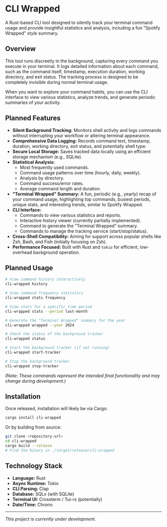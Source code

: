 # CLI Wrapped

A Rust-based CLI tool designed to silently track your terminal command usage and provide insightful statistics and analysis, including a fun "Spotify Wrapped" style summary.

## Overview

This tool runs discreetly in the background, capturing every command you execute in your terminal. It logs detailed information about each command, such as the command itself, timestamp, execution duration, working directory, and exit status. The tracking process is designed to be completely invisible during normal terminal usage.

When you want to explore your command habits, you can use the CLI interface to view various statistics, analyze trends, and generate periodic summaries of your activity.

## Planned Features

*   **Silent Background Tracking:** Monitors shell activity and logs commands without interrupting your workflow or altering terminal appearance.
*   **Comprehensive Data Logging:** Records command text, timestamp, duration, working directory, exit status, and potentially shell type.
*   **Secure Local Storage:** Saves tracked data locally using an efficient storage mechanism (e.g., SQLite).
*   **Statistical Analysis:**
    *   Most frequently used commands.
    *   Command usage patterns over time (hourly, daily, weekly).
    *   Analysis by directory.
    *   Command success/error rates.
    *   Average command length and duration.
*   **"Terminal Wrapped" Summary:** A fun, periodic (e.g., yearly) recap of your command usage, highlighting top commands, busiest periods, unique stats, and interesting trends, similar to Spotify Wrapped.
*   **CLI Interface:**
    *   Commands to view various statistics and reports.
    *   Interactive history viewer (currently partially implemented).
    *   Command to generate the "Terminal Wrapped" summary.
    *   Commands to manage the tracking service (start/stop/status).
*   **Cross-Shell Compatibility:** Aiming for support across popular shells like Zsh, Bash, and Fish (initially focusing on Zsh).
*   **Performance Focused:** Built with Rust and `tokio` for efficient, low-overhead background operation.

## Planned Usage

```bash
# View command history interactively
cli-wrapped history

# View command frequency statistics
cli-wrapped stats frequency

# View stats for a specific time period
cli-wrapped stats --period last-month

# Generate the "Terminal Wrapped" summary for the year
cli-wrapped wrapped --year 2024

# Check the status of the background tracker
cli-wrapped status

# Start the background tracker (if not running)
cli-wrapped start-tracker

# Stop the background tracker
cli-wrapped stop-tracker
```
*(Note: These commands represent the intended final functionality and may change during development.)*

## Installation

Once released, installation will likely be via Cargo:

```bash
cargo install cli-wrapped
```

Or by building from source:

```bash
git clone <repository-url>
cd cli-wrapped
cargo build --release
# Find the binary in ./target/release/cli-wrapped
```

## Technology Stack

*   **Language:** Rust
*   **Async Runtime:** Tokio
*   **CLI Parsing:** Clap
*   **Database:** SQLx (with SQLite)
*   **Terminal UI:** Crossterm / Tui-rs (potentially)
*   **Date/Time:** Chrono

---

*This project is currently under development.*
